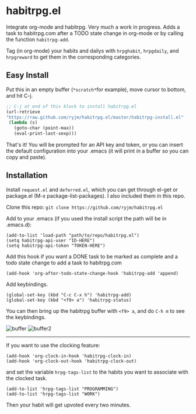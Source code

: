 

habitrpg.el
===============

Integrate org-mode and habitrpg. Very much a work in progress. Adds a task to habitrpg.com after a TODO state change in org-mode or by calling the function `habitrpg-add`.

Tag (in org-mode) your habits and dailys with `hrpghabit`, `hrpgdaily`, and `hrpgreward` to get them in the corresponding categories.

Easy Install
-----------
Put this in an empty buffer (`*scratch*`for example), move cursor to bottom, and hit C-j.

```lisp
;; C-j at end of this block to install habitrpg.el
(url-retrieve
"https://raw.github.com/ryjm/habitrpg.el/master/habitrpg-install.el"
 (lambda (s)
   (goto-char (point-max))
   (eval-print-last-sexp)))
```

That's it! You will be prompted for an API key and token, or you can insert the default configuration into your .emacs (it will print in a buffer so you can copy and paste).

Installation
------------
Install `request.el` and `deferred.el`, which you can get through el-get or package.el (M-x package-list-packages). I also included them in this repo.

Clone this repo: `git clone https://github.com/ryjm/habitrpg.el`

Add to your .emacs (if you used the install script the path will be in .emacs.d):

    (add-to-list 'load-path "path/to/repo/habitrpg.el") 
    (setq habitrpg-api-user "ID-HERE")
    (setq habitrpg-api-token "TOKEN-HERE")

Add this hook if you want a DONE task to be marked as complete and a todo state change to add a task to habitrpg.com

	(add-hook 'org-after-todo-state-change-hook 'habitrpg-add 'append)

Add keybindings.

    (global-set-key (kbd "C-c C-x h") 'habitrpg-add)
	(global-set-key (kbd "<f9> a") 'habitrpg-status)

You can then bring up the habitrpg buffer with `<f9> a`, and do `C-h m` to see the keybindings.

![buffer](http://i.imgur.com/M5EfSkd.png)
![buffer2](http://i.imgur.com/w3XIzL9.gif)

-------------------------------------------------------------------------------

If you want to use the clocking feature:

	(add-hook 'org-clock-in-hook 'habitrpg-clock-in)
	(add-hook 'org-clock-out-hook 'habitrpg-clock-out)

and set the variable `hrpg-tags-list` to the habits you want to associate with the clocked task.

    (add-to-list 'hrpg-tags-list "PROGRAMMING")
    (add-to-list 'hrpg-tags-list "WORK")

Then your habit will get upvoted every two minutes.
